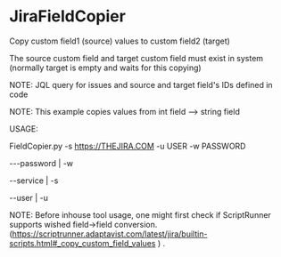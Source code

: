 # JiraFieldCopier

Copy custom field1 (source) values to custom field2 (target)

The source custom field and target custom field must exist in system (normally target is empty and waits for this copying)

NOTE: JQL query for issues and source and target field's IDs defined in code

NOTE: This example copies values from int field --> string field


USAGE:

FieldCopier.py -s https://THEJIRA.COM -u USER -w PASSWORD


   ---password | -w <JIRA password>
  
   --service   | -s <JIRA service>
    
   --user   | -u <JIRA user>


NOTE: Before inhouse tool usage, one might first check if ScriptRunner supports wished field->field conversion.  (https://scriptrunner.adaptavist.com/latest/jira/builtin-scripts.html#_copy_custom_field_values ) . 
